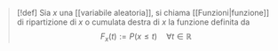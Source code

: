 > [!def]
> Sia $x$ una [[variabile aleatoria]], si chiama [[Funzioni|funzione]] di ripartizione di $x$ o cumulata destra di $x$ la funzione definita da
>  $$
> F_{x}(t) := P(x \leq t)\quad \forall t \in \mathbb{R}
> $$